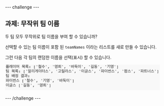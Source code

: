 --- challenge ---

## 과제: 무작위 팀 이름

두 팀 모두 무작위로 팀 이름을 부여 할 수 있습니까?

선택할 수 있는 팀 이름이 포함 된 `teamNames` 이라는 리스트를 새로 만들 수 있습니다.

그런 다음 각 팀의 랜덤한 이름을 선택(표시) 할 수 있습니다.

![스크린샷](images/team-finished.png)

--- /challenge ---